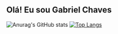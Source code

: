 ## Olá! Eu sou Gabriel Chaves
 

![Anurag's GitHub stats](https://github-readme-stats.vercel.app/api?username=gabrielc404&show_icons=true&theme=outrun) 
[![Top Langs](https://github-readme-stats.vercel.app/api/top-langs/?username=gabrielc404&theme=outrun&layout=compact)](https://github.com/anuraghazra/github-readme-stats)


<!---
gabrielc404/gabrielc404 is a ✨ special ✨ repository because its `README.md` (this file) appears on your GitHub profile.
You can click the Preview link to take a look at your changes.
--->


